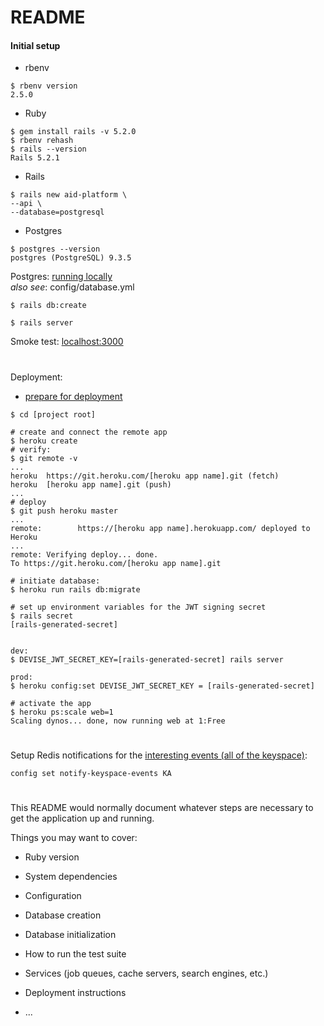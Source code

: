# README

#### Initial setup
- rbenv
```
$ rbenv version
2.5.0
```
- Ruby
```
$ gem install rails -v 5.2.0
$ rbenv rehash
$ rails --version
Rails 5.2.1
```
- Rails
```
$ rails new aid-platform \
--api \
--database=postgresql
```

- Postgres
```
$ postgres --version
postgres (PostgreSQL) 9.3.5
```

Postgres:
[running locally](https://devcenter.heroku.com/articles/heroku-postgresql#set-up-postgres-on-mac)  
*also see*: config/database.yml

```$xslt
$ rails db:create
```
```$xslt
$ rails server
```
Smoke test: [localhost:3000](localhost:3000)

#
Deployment:
- [prepare for deployment](https://devcenter.heroku.com/articles/heroku-postgresql#set-up-postgres-on-mac)

```
$ cd [project root]
```

```
# create and connect the remote app
$ heroku create
# verify:
$ git remote -v
...
heroku	https://git.heroku.com/[heroku app name].git (fetch)
heroku	[heroku app name].git (push)
...
# deploy
$ git push heroku master
...
remote:        https://[heroku app name].herokuapp.com/ deployed to Heroku
...
remote: Verifying deploy... done.
To https://git.heroku.com/[heroku app name].git

# initiate database:
$ heroku run rails db:migrate

# set up environment variables for the JWT signing secret
$ rails secret
[rails-generated-secret]


dev:
$ DEVISE_JWT_SECRET_KEY=[rails-generated-secret] rails server

prod: 
$ heroku config:set DEVISE_JWT_SECRET_KEY = [rails-generated-secret] 

# activate the app
$ heroku ps:scale web=1
Scaling dynos... done, now running web at 1:Free

```

#
Setup Redis notifications for the [interesting events (all of the keyspace)](https://redis.io/topics/notifications):
```
config set notify-keyspace-events KA
```
#


This README would normally document whatever steps are necessary to get the
application up and running.

Things you may want to cover:

* Ruby version

* System dependencies

* Configuration

* Database creation

* Database initialization

* How to run the test suite

* Services (job queues, cache servers, search engines, etc.)

* Deployment instructions

* ...
